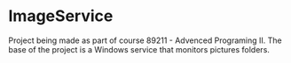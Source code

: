 # ImageService
Project being made as part of course 89211 - Advenced Programing II.
The base of the project is a Windows service that monitors pictures folders.
